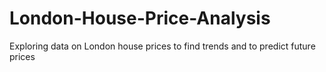 # London-House-Price-Analysis
Exploring data on London house prices to find trends and to predict future prices
